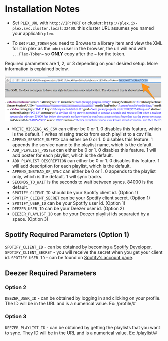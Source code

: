 # Installation Notes

- Set `PLEX_URL` with `http://IP:PORT` or cluster: `http://plex.ix-plex.svc.cluster.local:32400`. this cluster URL assumes you named your applicatin `plex`.

- To set `PLEX_TOKEN` you need to Browse to a library item and view the XML for it in plex as the `admin` user in the browser, the url will end with `...Plex-Token=` so **ONLY** copy after the `=` for the token.

Required parameters are 1, 2, or 3 depending on your desired setup. More information is explained below.


![xml_info_token.png](imgs/xml_info_token.png)


- `WRITE_MISSING_AS_CSV` can either be 0 or 1. 0 disables this feature, which is the default. 1 writes missing tracks from each playlist to a csv file.
- `APPEND_SERVICE_SUFFIX` can either be 0 or 1. 0 disables this feature. 1 appends the service name to the playlist name, which is the default.
- `ADD_PLAYLIST_POSTER` can either be 0 or 1. 0 disables this feature. 1 will add poster for each playlist, which is the default.
- `ADD_PLAYLIST_DESCRIPTION` can either be 0 or 1. 0 disables this feature. 1 will add description for each playlist, which is the default.
- `APPEND_INSTEAD_OF_SYNC` can either be 0 or 1. 0 appends to the playlist only, which is the default. 1 will sync tracks.
- `SECONDS_TO_WAIT` is the seconds to wait between syncs. 84000 is the default.
- `SPOTIFY_CLIENT_ID` should be your Spotify client id. (Option 1)
- `SPOTIFY_CLIENT_SECRET` can be your Spotify client secret. (Option 1)
- `SPOTIFY_USER_ID` can be your Spotify user id. (Option 1)
- `DEEZER_USER_ID` can be your Deezer user id. (Option 2)
- `DEEZER_PLAYLIST_ID` can be your Deezer playlist ids separated by a space. (Option 3)

## Spotify Required Parameters (Option 1)
`SPOTIFY_CLIENT_ID` - can be obtained by becoming a [Spotify Developer](https://developer.spotify.com/dashboard/login).
`SPOTIFY_CLIENT_SECRET` - you will receive the secret when you get your client id.
`SPOTIFY_USER_ID` - can be found on [Spotify's account page](https://www.spotify.com/us/account/overview/).

## Deezer Required Parameters

### Option 2

`DEEZER_USER_ID` - can be obtained by logging in and clicking on your profile. The ID will be in the URL and is a numerical value. Ex: /profile/#

### Option 3

`DEEZER_PLAYLIST_ID` - can be obtained by getting the playlists that you want to sync. They ID will be in the URL and is a numerical value. Ex: /playlist/#